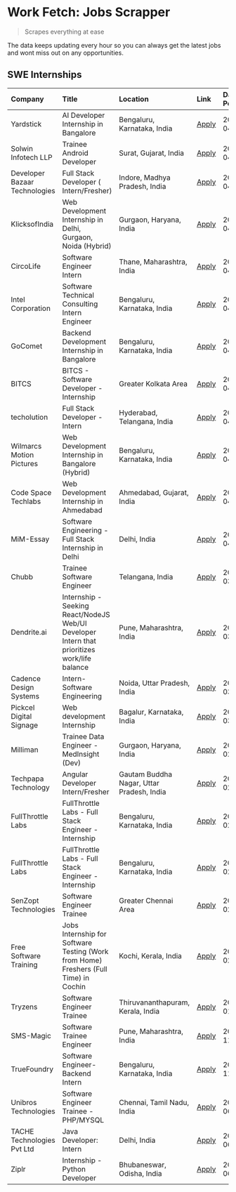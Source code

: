 # Work Fetch: Jobs Scrapper
> Scrapes everything at ease

The data keeps updating every hour so you can always get the latest jobs and wont miss out on any opportunities.

## SWE Internships
<!--START_SECTION:workfetch-->
| Company                       | Title                                                                                        | Location                                  | Link                                                                                                                                                                                                                                                                                                         | Date Posted   |
|:------------------------------|:---------------------------------------------------------------------------------------------|:------------------------------------------|:-------------------------------------------------------------------------------------------------------------------------------------------------------------------------------------------------------------------------------------------------------------------------------------------------------------|:--------------|
| Yardstick                     | AI Developer Internship in Bangalore                                                         | Bengaluru, Karnataka, India               | [Apply](https://in.linkedin.com/jobs/view/ai-developer-internship-in-bangalore-at-yardstick-3912040150?position=5&pageNum=0&refId=gTFLQ6nwMzj39CrA5FZsxQ%3D%3D&trackingId=iMcFJZruL%2B%2FWpJfyfql48Q%3D%3D&trk=public_jobs_jserp-result_search-card)                                                         | 2024-04-26    |
| Solwin Infotech LLP           | Trainee Android Developer                                                                    | Surat, Gujarat, India                     | [Apply](https://in.linkedin.com/jobs/view/trainee-android-developer-at-solwin-infotech-llp-3909398018?position=5&pageNum=7&refId=Pcr3MU2vid0lFUoZg5UbdQ%3D%3D&trackingId=risaK2czUuZn55Ozww0WCw%3D%3D&trk=public_jobs_jserp-result_search-card)                                                              | 2024-04-26    |
| Developer Bazaar Technologies | Full Stack Developer ( Intern/Fresher)                                                       | Indore, Madhya Pradesh, India             | [Apply](https://in.linkedin.com/jobs/view/full-stack-developer-intern-fresher-at-developer-bazaar-technologies-3911563564?position=7&pageNum=7&refId=Pcr3MU2vid0lFUoZg5UbdQ%3D%3D&trackingId=jp5UHD1vSi1UpbnlDrbbkg%3D%3D&trk=public_jobs_jserp-result_search-card)                                          | 2024-04-26    |
| KlicksofIndia                 | Web Development Internship in Delhi, Gurgaon, Noida (Hybrid)                                 | Gurgaon, Haryana, India                   | [Apply](https://in.linkedin.com/jobs/view/web-development-internship-in-delhi-gurgaon-noida-hybrid-at-klicksofindia-3911339800?position=10&pageNum=5&refId=CZR940LHt6HINeJWyYykeQ%3D%3D&trackingId=znHjZBD2PjsYgo8FLN1a6w%3D%3D&trk=public_jobs_jserp-result_search-card)                                    | 2024-04-25    |
| CircoLife                     | Software Engineer Intern                                                                     | Thane, Maharashtra, India                 | [Apply](https://in.linkedin.com/jobs/view/software-engineer-intern-at-circolife-3909114641?position=1&pageNum=7&refId=Pcr3MU2vid0lFUoZg5UbdQ%3D%3D&trackingId=vaZD%2FfPltZwzTHHZFsRSmw%3D%3D&trk=public_jobs_jserp-result_search-card)                                                                       | 2024-04-25    |
| Intel Corporation             | Software Technical Consulting Intern Engineer                                                | Bengaluru, Karnataka, India               | [Apply](https://in.linkedin.com/jobs/view/software-technical-consulting-intern-engineer-at-intel-corporation-3909185823?position=4&pageNum=7&refId=Pcr3MU2vid0lFUoZg5UbdQ%3D%3D&trackingId=SRjyF2pUM1ZZ3EEZAI9ypg%3D%3D&trk=public_jobs_jserp-result_search-card)                                            | 2024-04-25    |
| GoComet                       | Backend Development Internship in Bangalore                                                  | Bengaluru, Karnataka, India               | [Apply](https://in.linkedin.com/jobs/view/backend-development-internship-in-bangalore-at-gocomet-3908958124?position=6&pageNum=5&refId=CZR940LHt6HINeJWyYykeQ%3D%3D&trackingId=PgNYq4H%2BdQc7DWTT4CbrJg%3D%3D&trk=public_jobs_jserp-result_search-card)                                                      | 2024-04-23    |
| BITCS                         | BITCS - Software Developer - Internship                                                      | Greater Kolkata Area                      | [Apply](https://in.linkedin.com/jobs/view/bitcs-software-developer-internship-at-bitcs-3902366844?position=8&pageNum=7&refId=Pcr3MU2vid0lFUoZg5UbdQ%3D%3D&trackingId=NkYhaUfhj40Bx2arJQjaDg%3D%3D&trk=public_jobs_jserp-result_search-card)                                                                  | 2024-04-19    |
| techolution                   | Full Stack Developer - Intern                                                                | Hyderabad, Telangana, India               | [Apply](https://in.linkedin.com/jobs/view/full-stack-developer-intern-at-techolution-3904814977?position=1&pageNum=2&refId=VKIYvh2zFp%2F5bZUlVr8wVg%3D%3D&trackingId=Z0Af6lYn3A9OHMr5Q2QU%2Fg%3D%3D&trk=public_jobs_jserp-result_search-card)                                                                | 2024-04-18    |
| Wilmarcs Motion Pictures      | Web Development Internship in Bangalore (Hybrid)                                             | Bengaluru, Karnataka, India               | [Apply](https://in.linkedin.com/jobs/view/web-development-internship-in-bangalore-hybrid-at-wilmarcs-motion-pictures-3904333111?position=5&pageNum=2&refId=VKIYvh2zFp%2F5bZUlVr8wVg%3D%3D&trackingId=ddXvN%2B96zxO%2F22qc9LyizA%3D%3D&trk=public_jobs_jserp-result_search-card)                              | 2024-04-17    |
| Code Space Techlabs           | Web Development Internship in Ahmedabad                                                      | Ahmedabad, Gujarat, India                 | [Apply](https://in.linkedin.com/jobs/view/web-development-internship-in-ahmedabad-at-code-space-techlabs-3904326925?position=8&pageNum=5&refId=CZR940LHt6HINeJWyYykeQ%3D%3D&trackingId=aZb61fG36fBuaEjgJtrI%2BA%3D%3D&trk=public_jobs_jserp-result_search-card)                                              | 2024-04-17    |
| MiM-Essay                     | Software Engineering - Full Stack Internship in Delhi                                        | Delhi, India                              | [Apply](https://in.linkedin.com/jobs/view/software-engineering-full-stack-internship-in-delhi-at-mim-essay-3901647332?position=4&pageNum=0&refId=gTFLQ6nwMzj39CrA5FZsxQ%3D%3D&trackingId=nV3Q13L43d1cjN7h8uFCnA%3D%3D&trk=public_jobs_jserp-result_search-card)                                              | 2024-04-15    |
| Chubb                         | Trainee Software Engineer                                                                    | Telangana, India                          | [Apply](https://in.linkedin.com/jobs/view/trainee-software-engineer-at-chubb-3909641440?position=3&pageNum=0&refId=gTFLQ6nwMzj39CrA5FZsxQ%3D%3D&trackingId=Ddyt%2Bhh47xaJivJJ66tJlg%3D%3D&trk=public_jobs_jserp-result_search-card)                                                                          | 2024-03-30    |
| Dendrite.ai                   | Internship - Seeking React/NodeJS Web/UI Developer Intern that prioritizes work/life balance | Pune, Maharashtra, India                  | [Apply](https://in.linkedin.com/jobs/view/internship-seeking-react-nodejs-web-ui-developer-intern-that-prioritizes-work-life-balance-at-dendrite-ai-3853583200?position=7&pageNum=2&refId=VKIYvh2zFp%2F5bZUlVr8wVg%3D%3D&trackingId=ClZqQ6SPALKp6JJ6a%2BRBPw%3D%3D&trk=public_jobs_jserp-result_search-card) | 2024-03-12    |
| Cadence Design Systems        | Intern-Software Engineering                                                                  | Noida, Uttar Pradesh, India               | [Apply](https://in.linkedin.com/jobs/view/intern-software-engineering-at-cadence-design-systems-3794689056?position=6&pageNum=7&refId=Pcr3MU2vid0lFUoZg5UbdQ%3D%3D&trackingId=kOqx4oYS6dqeUdcIRvMuZw%3D%3D&trk=public_jobs_jserp-result_search-card)                                                         | 2024-03-09    |
| Pickcel Digital Signage       | Web development Internship                                                                   | Bagalur, Karnataka, India                 | [Apply](https://in.linkedin.com/jobs/view/web-development-internship-at-pickcel-digital-signage-3849506118?position=1&pageNum=5&refId=CZR940LHt6HINeJWyYykeQ%3D%3D&trackingId=iHLrJ8KJUr2ZJenBBbKWww%3D%3D&trk=public_jobs_jserp-result_search-card)                                                         | 2024-03-08    |
| Milliman                      | Trainee Data Engineer - MedInsight (Dev)                                                     | Gurgaon, Haryana, India                   | [Apply](https://in.linkedin.com/jobs/view/trainee-data-engineer-medinsight-dev-at-milliman-3789275187?position=3&pageNum=7&refId=Pcr3MU2vid0lFUoZg5UbdQ%3D%3D&trackingId=r3VTbdpqxCS0AuOQNMQaUQ%3D%3D&trk=public_jobs_jserp-result_search-card)                                                              | 2024-02-23    |
| Techpapa Technology           | Angular Developer Intern/Fresher                                                             | Gautam Buddha Nagar, Uttar Pradesh, India | [Apply](https://in.linkedin.com/jobs/view/angular-developer-intern-fresher-at-techpapa-technology-3834305862?position=7&pageNum=5&refId=CZR940LHt6HINeJWyYykeQ%3D%3D&trackingId=4pAHMHT2wzx%2FospfnV4GcQ%3D%3D&trk=public_jobs_jserp-result_search-card)                                                     | 2024-02-20    |
| FullThrottle Labs             | FullThrottle Labs - Full Stack Engineer - Internship                                         | Bengaluru, Karnataka, India               | [Apply](https://in.linkedin.com/jobs/view/fullthrottle-labs-full-stack-engineer-internship-at-fullthrottle-labs-3829636016?position=10&pageNum=0&refId=gTFLQ6nwMzj39CrA5FZsxQ%3D%3D&trackingId=bzcXP801pJR8ao7GXeisZQ%3D%3D&trk=public_jobs_jserp-result_search-card)                                        | 2024-02-17    |
| FullThrottle Labs             | FullThrottle Labs - Full Stack Engineer - Internship                                         | Bengaluru, Karnataka, India               | [Apply](https://in.linkedin.com/jobs/view/fullthrottle-labs-full-stack-engineer-internship-at-fullthrottle-labs-3829636016?position=5&pageNum=5&refId=CZR940LHt6HINeJWyYykeQ%3D%3D&trackingId=aqO9ccDq8hq6FcOkLiA2aw%3D%3D&trk=public_jobs_jserp-result_search-card)                                         | 2024-02-17    |
| SenZopt Technologies          | Software Engineer Trainee                                                                    | Greater Chennai Area                      | [Apply](https://in.linkedin.com/jobs/view/software-engineer-trainee-at-senzopt-technologies-3827688781?position=6&pageNum=2&refId=VKIYvh2zFp%2F5bZUlVr8wVg%3D%3D&trackingId=YfUyGl92UGrtmHttmkdkHA%3D%3D&trk=public_jobs_jserp-result_search-card)                                                           | 2024-02-12    |
| Free Software Training        | Jobs Internship for Software Testing (Work from Home) Freshers (Full Time) in Cochin         | Kochi, Kerala, India                      | [Apply](https://in.linkedin.com/jobs/view/jobs-internship-for-software-testing-work-from-home-freshers-full-time-in-cochin-at-free-software-training-3826557030?position=10&pageNum=7&refId=Pcr3MU2vid0lFUoZg5UbdQ%3D%3D&trackingId=IXtEv4uMUQWvnAHge7%2F0MQ%3D%3D&trk=public_jobs_jserp-result_search-card) | 2024-02-10    |
| Tryzens                       | Software Engineer Trainee                                                                    | Thiruvananthapuram, Kerala, India         | [Apply](https://in.linkedin.com/jobs/view/software-engineer-trainee-at-tryzens-3809363491?position=8&pageNum=2&refId=VKIYvh2zFp%2F5bZUlVr8wVg%3D%3D&trackingId=vuoV16HtEQva6QWBg3lklw%3D%3D&trk=public_jobs_jserp-result_search-card)                                                                        | 2024-01-18    |
| SMS-Magic                     | Software Trainee Engineer                                                                    | Pune, Maharashtra, India                  | [Apply](https://in.linkedin.com/jobs/view/software-trainee-engineer-at-sms-magic-3761409781?position=2&pageNum=2&refId=VKIYvh2zFp%2F5bZUlVr8wVg%3D%3D&trackingId=iSuPqIuNngCdoCTNhxxxMg%3D%3D&trk=public_jobs_jserp-result_search-card)                                                                      | 2023-11-16    |
| TrueFoundry                   | Software Engineer-Backend Intern                                                             | Bengaluru, Karnataka, India               | [Apply](https://in.linkedin.com/jobs/view/software-engineer-backend-intern-at-truefoundry-3779508170?position=3&pageNum=2&refId=VKIYvh2zFp%2F5bZUlVr8wVg%3D%3D&trackingId=K%2B2ogBjObKJHtpNJg0wD8A%3D%3D&trk=public_jobs_jserp-result_search-card)                                                           | 2023-11-10    |
| Unibros Technologies          | Software Engineer Trainee - PHP/MYSQL                                                        | Chennai, Tamil Nadu, India                | [Apply](https://in.linkedin.com/jobs/view/software-engineer-trainee-php-mysql-at-unibros-technologies-3656599241?position=9&pageNum=2&refId=VKIYvh2zFp%2F5bZUlVr8wVg%3D%3D&trackingId=ZpuyjQNFS7Z%2F4NaZ9KgQ6Q%3D%3D&trk=public_jobs_jserp-result_search-card)                                               | 2023-06-12    |
| TACHE Technologies Pvt Ltd    | Java Developer: Intern                                                                       | Delhi, India                              | [Apply](https://in.linkedin.com/jobs/view/java-developer-intern-at-tache-technologies-pvt-ltd-3627622735?position=2&pageNum=7&refId=Pcr3MU2vid0lFUoZg5UbdQ%3D%3D&trackingId=DOfzStrOXUgWpGDJIyY3Og%3D%3D&trk=public_jobs_jserp-result_search-card)                                                           | 2023-06-06    |
| Ziplr                         | Internship - Python Developer                                                                | Bhubaneswar, Odisha, India                | [Apply](https://in.linkedin.com/jobs/view/internship-python-developer-at-ziplr-3645677592?position=9&pageNum=5&refId=CZR940LHt6HINeJWyYykeQ%3D%3D&trackingId=OPKr0BYwO5D8GEZaqs8K4g%3D%3D&trk=public_jobs_jserp-result_search-card)                                                                          | 2023-06-02    |
<!--END_SECTION:workfetch-->

